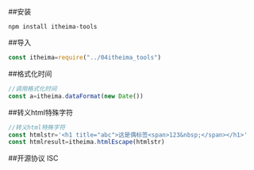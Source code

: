 ##安装
```
npm install itheima-tools
```

##导入
```js
const itheima=require("../04itheima_tools")
```

##格式化时间
```js
//调用格式化时间
const a=itheima.dataFormat(new Date())
```

##转义html特殊字符

```js
//转义html特殊字符
const htmlstr='<h1 title="abc">这是偶标签<span>123&nbsp;</span></h1>'
const htmlresult=itheima.htmlEscape(htmlstr)
```

##开源协议
ISC